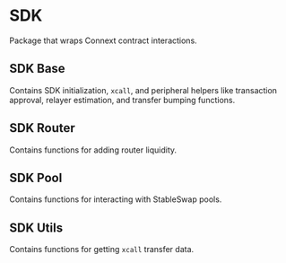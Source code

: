 # SDK

Package that wraps Connext contract interactions.

## SDK Base

Contains SDK initialization, `xcall`, and peripheral helpers like transaction approval, relayer estimation, and transfer bumping functions.

## SDK Router

Contains functions for adding router liquidity.

## SDK Pool

Contains functions for interacting with StableSwap pools.

## SDK Utils

Contains functions for getting `xcall` transfer data.
